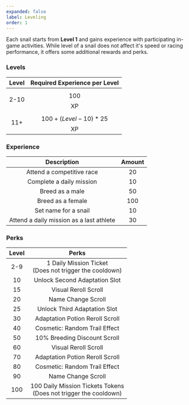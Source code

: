 ```yaml
---
expanded: false
label: Leveling
order: 1
---
```


Each snail starts from **Level 1** and gains experience with participating in-game activities. While level of a snail does not affect it's speed or racing performance, it offers some additional rewards and perks.


### Levels

| Level |     Required Experience per Level   |
|:-----:|:--------------------------:|
|  2-10 |           $$100$$ XP           |
|  11+  | $$100 + (Level - 10) * 25$$ XP |

### Experience

| Description                              | Amount |
|:------------------------------------------:|:--------:|
| Attend a competitive race                | 20     |
| Complete a daily mission                 | 10     |
| Breed as a male                          | 50     |
| Breed as a female                        | 100    |
| Set name for a snail                     | 10     |
| Attend a daily mission as a last athlete | 30     |


### Perks

| Level |                        Perks                       |
|:-----:|:--------------------------------------------------:|
|  2-9  | 1 Daily Mission Ticket <br>(Does not trigger the cooldown) |
|   10  |              Unlock Second Adaptation Slot               |
|   15  |                Visual Reroll Scroll               |
|   20  |                 Name Change Scroll                 |
|   25  |              Unlock Third Adaptation Slot               |
|   30  |          Adaptation Potion Reroll Scroll          |
|   40  |            Cosmetic: Random Trail Effect           |
|   50  |            10% Breeding Discount Scroll            |
|   60  |                Visual Reroll Scroll               |
|   70  |          Adaptation Potion Reroll Scroll          |
|   80  |            Cosmetic: Random Trail Effect           |
|   90  |                 Name Change Scroll                 |
|  100  |          100 Daily Mission Tickets Tokens  <br>(Does not trigger the cooldown)        |
